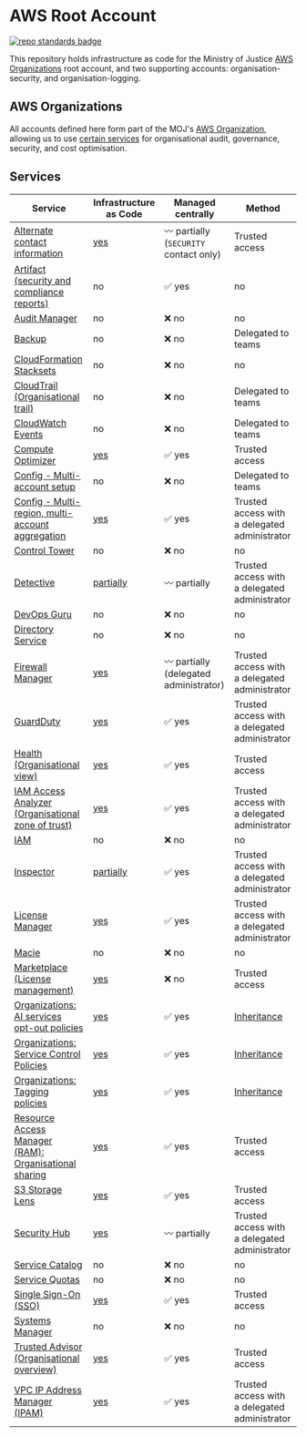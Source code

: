 # AWS Root Account

[![repo standards badge](https://img.shields.io/badge/dynamic/json?color=blue&style=for-the-badge&logo=github&label=MoJ%20Compliant&query=%24.data%5B%3F%28%40.name%20%3D%3D%20%22aws-root-account%22%29%5D.status&url=https%3A%2F%2Foperations-engineering-reports.cloud-platform.service.justice.gov.uk%2Fgithub_repositories)](https://operations-engineering-reports.cloud-platform.service.justice.gov.uk/github_repositories#aws-root-account "Link to report")

This repository holds infrastructure as code for the Ministry of Justice
[AWS Organizations](https://aws.amazon.com/organizations/) root account, and
two supporting accounts: organisation-security, and organisation-logging.

## AWS Organizations

All accounts defined here form part of the MOJ's [AWS Organization](https://aws.amazon.com/organizations/),
allowing us to use [certain services](https://docs.aws.amazon.com/organizations/latest/userguide/orgs_integrate_services_list.html)
for organisational audit, governance, security, and cost optimisation.

## Services

| Service | Infrastructure as Code | Managed centrally | Method |
|-|-|-|-|
| [Alternate contact information](https://docs.aws.amazon.com/accounts/latest/reference/API_Operations.html) | [yes](https://github.com/ministryofjustice/aws-root-account/blob/main/terraform/alternate-contacts.tf) | :wavy_dash: partially (`SECURITY` contact only) | Trusted access |
| [Artifact (security and compliance reports)](https://aws.amazon.com/artifact/) | no | :white_check_mark: yes | no |
| [Audit Manager](https://docs.aws.amazon.com/audit-manager/latest/userguide/what-is.html) | no | :x: no | no |
| [Backup](https://docs.aws.amazon.com/aws-backup/latest/devguide/whatisbackup.html) | no | :x: no | Delegated to teams |
| [CloudFormation Stacksets](https://docs.aws.amazon.com/AWSCloudFormation/latest/UserGuide/what-is-cfnstacksets.html) | no | :x: no | no |
| [CloudTrail (Organisational trail)](https://docs.aws.amazon.com/awscloudtrail/latest/userguide/cloudtrail-user-guide.html) | no | :x: no | Delegated to teams |
| [CloudWatch Events](https://docs.aws.amazon.com/AmazonCloudWatch/latest/events/CloudWatchEvents-CrossAccountEventDelivery.html) | no | :x: no | Delegated to teams |
| [Compute Optimizer](https://docs.aws.amazon.com/compute-optimizer/latest/ug/what-is.html) | [yes](https://github.com/ministryofjustice/aws-root-account/blob/main/terraform/organizations.tf#L4) | :white_check_mark: yes | Trusted access |
| [Config - Multi-account setup](https://docs.aws.amazon.com/config/latest/developerguide/WhatIsConfig.html) | no | :x: no | Delegated to teams |
| [Config - Multi-region, multi-account aggregation](https://docs.aws.amazon.com/config/latest/developerguide/aggregate-data.html) | [yes](https://github.com/ministryofjustice/aws-root-account/blob/main/terraform/config-aggregation.tf#L112) | :white_check_mark: yes | Trusted access with a delegated administrator |
| [Control Tower](https://docs.aws.amazon.com/controltower/latest/userguide/organizations.html) | no | :x: no | no |
| [Detective](https://docs.aws.amazon.com/detective/latest/adminguide/what-is-detective.html) | [partially](https://github.com/ministryofjustice/aws-root-account/blob/main/terraform/organizations.tf#L6) | :wavy_dash: partially | Trusted access with a delegated administrator |
| [DevOps Guru](https://docs.aws.amazon.com/devops-guru/latest/userguide/getting-started-multi-account.html) | no | :x: no | no |
| [Directory Service](https://docs.aws.amazon.com/directoryservice/latest/admin-guide/what_is.html) | no | :x: no | no |
| [Firewall Manager](https://docs.aws.amazon.com/waf/latest/developerguide/fms-chapter.html) | [yes](https://github.com/ministryofjustice/aws-root-account/blob/main/terraform/firewall-manager.tf) | :wavy_dash: partially (delegated administrator) | Trusted access with a delegated administrator |
| [GuardDuty](https://docs.aws.amazon.com/guardduty/latest/ug/) | [yes](https://github.com/ministryofjustice/aws-root-account/blob/main/terraform/guardduty.tf) | :white_check_mark: yes | Trusted access with a delegated administrator |
| [Health (Organisational view)](https://docs.aws.amazon.com/health/latest/ug/) | [yes](https://github.com/ministryofjustice/aws-root-account/blob/main/terraform/organizations.tf#L8) | :white_check_mark: yes | Trusted access |
| [IAM Access Analyzer (Organisational zone of trust)](https://docs.aws.amazon.com/IAM/latest/UserGuide/access-analyzer-what-is-access-analyzer.html) | [yes](https://github.com/ministryofjustice/aws-root-account/blob/main/terraform/organizations.tf#L3) | :white_check_mark: yes | Trusted access with a delegated administrator |
| [IAM](https://docs.aws.amazon.com/IAM/latest/UserGuide/introduction.html) | no | :x: no | no |
| [Inspector](https://aws.amazon.com/inspector/) | [partially](https://github.com/ministryofjustice/aws-root-account/blob/main/terraform/organizations.tf#L9) | :white_check_mark: yes | Trusted access with a delegated administrator |
| [License Manager](https://docs.aws.amazon.com/license-manager/latest/userguide/license-manager.html) | [yes](https://github.com/ministryofjustice/aws-root-account/blob/main/terraform/license-manager.tf) | :white_check_mark: yes | Trusted access with a delegated administrator |
| [Macie](https://docs.aws.amazon.com/macie/latest/user/what-is-macie.html) | no | :x: no | no |
| [Marketplace (License management)](https://docs.aws.amazon.com/organizations/latest/userguide/services-that-can-integrate-marketplace.html) | [yes](https://github.com/ministryofjustice/aws-root-account/blob/main/terraform/organizations.tf) | :x: no | Trusted access |
| [Organizations: AI services opt-out policies](https://docs.aws.amazon.com/organizations/latest/userguide/orgs_manage_policies_ai-opt-out.html) | [yes](https://github.com/ministryofjustice/aws-root-account/blob/main/terraform/organizations-ai-services-opt-out-policy.tf) | :white_check_mark: yes | [Inheritance](https://docs.aws.amazon.com/organizations/latest/userguide/orgs_manage_policies_inheritance.html) |
| [Organizations: Service Control Policies](https://docs.aws.amazon.com/organizations/latest/userguide/orgs_manage_policies_scps.html) | [yes](https://github.com/ministryofjustice/aws-root-account/blob/main/terraform/organizations-service-control-policies.tf) | :white_check_mark: yes | [Inheritance](https://docs.aws.amazon.com/organizations/latest/userguide/orgs_manage_policies_inheritance.html) |
| [Organizations: Tagging policies](https://docs.aws.amazon.com/organizations/latest/userguide/orgs_manage_policies_tag-policies.html) | [yes](https://github.com/ministryofjustice/aws-root-account/blob/main/terraform/organizations-tag-policies.tf) | :white_check_mark: yes | [Inheritance](https://docs.aws.amazon.com/organizations/latest/userguide/orgs_manage_policies_inheritance.html) |
| [Resource Access Manager (RAM): Organisational sharing](https://docs.aws.amazon.com/ram/latest/userguide/) | [yes](https://github.com/ministryofjustice/aws-root-account/blob/main/terraform/organizations.tf#L10) | :white_check_mark: yes | Trusted access |
| [S3 Storage Lens](https://docs.aws.amazon.com/AmazonS3/latest/dev/storage_lens_basics_metrics_recommendations.html) | [yes](https://github.com/ministryofjustice/aws-root-account/blob/main/terraform/organizations.tf#L14) | :white_check_mark: yes | Trusted access |
| [Security Hub](https://docs.aws.amazon.com/securityhub/latest/userguide/) | [yes](https://github.com/ministryofjustice/aws-root-account/blob/main/terraform/securityhub.tf) | :wavy_dash: partially | Trusted access with a delegated administrator |
| [Service Catalog](https://docs.aws.amazon.com/servicecatalog/latest/adminguide/introduction.html) | no | :x: no | no |
| [Service Quotas](https://docs.aws.amazon.com/servicequotas/latest/userguide/intro.html) | no | :x: no | no |
| [Single Sign-On (SSO)](https://docs.aws.amazon.com/singlesignon/latest/userguide/what-is.html) | [yes](https://github.com/ministryofjustice/aws-root-account/blob/main/terraform/sso.tf) | :white_check_mark: yes | Trusted access |
| [Systems Manager](https://docs.aws.amazon.com/systems-manager/latest/userguide/Explorer-resource-data-sync.html) | no | :x: no | no |
| [Trusted Advisor (Organisational overview)](https://docs.aws.amazon.com/organizations/latest/userguide/services-that-can-integrate-ta.html) | [yes](https://github.com/ministryofjustice/aws-root-account/blob/main/terraform/organizations.tf#L11) | :white_check_mark: yes | Trusted access |
| [VPC IP Address Manager (IPAM)](https://docs.aws.amazon.com/vpc/latest/ipam/enable-integ-ipam.html) | [yes](https://github.com/ministryofjustice/aws-root-account/blob/main/terraform/vpc-ipam.tf) | :white_check_mark: yes | Trusted access with a delegated administrator |
